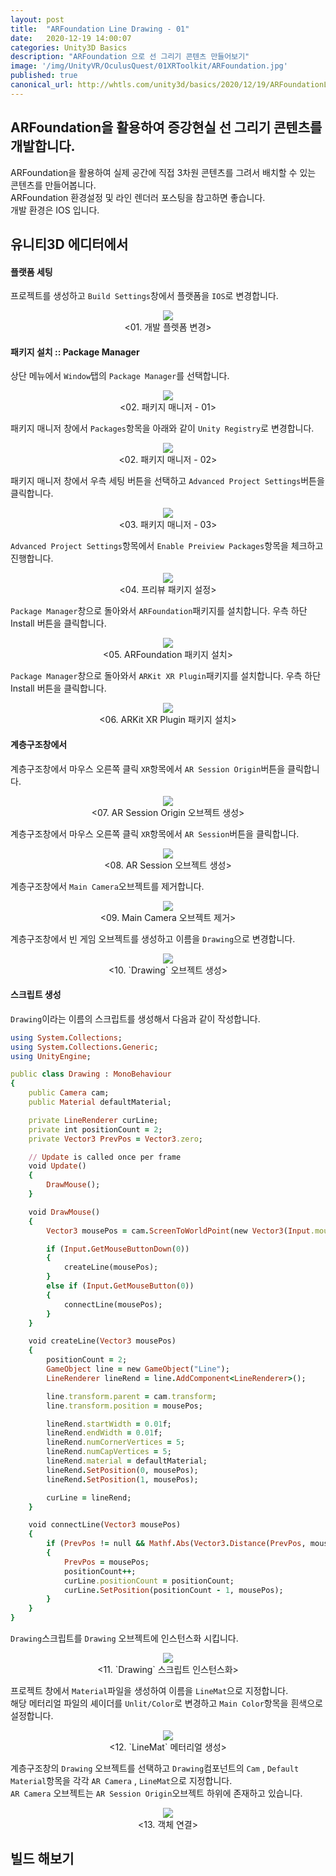 ```yaml
---
layout: post
title:  "ARFoundation Line Drawing - 01"
date:   2020-12-19 14:00:07
categories: Unity3D Basics
description: "ARFoundation 으로 선 그리기 콘텐츠 만들어보기"
image: '/img/UnityVR/OculusQuest/01XRToolkit/ARFoundation.jpg'
published: true
canonical_url: http://whtls.com/unity3d/basics/2020/12/19/ARFoundationLine01/
---
```


## ARFoundation을 활용하여 증강현실 선 그리기 콘텐츠를 개발합니다.  
ARFoundation을 활용하여 실제 공간에 직접 3차원 콘텐츠를 그려서 배치할 수 있는 콘텐츠를 만들어봅니다.  
ARFoundation 환경설정 및 라인 렌더러 포스팅을 참고하면 좋습니다.  
개발 환경은 IOS 입니다.    
  
## 유니티3D 에디터에서  
  
#### 플랫폼 세팅
프로젝트를 생성하고 `Build Settings`창에서 플랫폼을 `IOS`로 변경합니다.  
<p align="center"><img src="/img/UnityAR/ARFoundation/02/01.png"> <br/>
<01. 개발 플렛폼 변경></p>
  
#### 패키지 설치 :: Package Manager
상단 메뉴에서 `Window`탭의 `Package Manager`를 선택합니다.  
<p align="center"><img src="/img/UnityVR/OculusQuest/01XRToolkit/08.PNG"><br/>
<02. 패키지 매니저 - 01></p>
  
패키지 매니저 창에서 `Packages`항목을 아래와 같이 `Unity Registry`로 변경합니다.  
<p align="center"><img src="/img/UnityVR/OculusQuest/01XRToolkit/09.PNG"><br/>
<02. 패키지 매니저 - 02></p>
  
패키지 매니저 창에서 우측 세팅 버튼을 선택하고 `Advanced Project Settings`버튼을 클릭합니다. 
<p align="center"><img src="/img/UnityVR/OculusQuest/01XRToolkit/10.PNG"><br/>
<03. 패키지 매니저 - 03></p>
  
`Advanced Project Settings`항목에서 `Enable Preiview Packages`항목을 체크하고 진행합니다.  
<p align="center"><img src="/img/UnityVR/OculusQuest/01XRToolkit/11.PNG"><br/>
<04. 프리뷰 패키지 설정></p>

`Package Manager`창으로 돌아와서 `ARFoundation`패키지를 설치합니다. 우측 하단 Install 버튼을 클릭합니다.  
<p align="center"><img src="/img/UnityAR/ARFoundation/01/03.PNG"><br/>
<05. ARFoundation 패키지 설치></p>
 
`Package Manager`창으로 돌아와서 `ARKit XR Plugin`패키지를 설치합니다. 우측 하단 Install 버튼을 클릭합니다.  
<p align="center"><img src="/img/UnityAR/ARFoundation/01/05.PNG"><br/>
<06. ARKit XR Plugin 패키지 설치></p>  
  
#### 계층구조창에서
계층구조창에서 마우스 오른쪽 클릭 `XR`항목에서 `AR Session Origin`버튼을 클릭합니다.  
<p align="center"><img src="/img/UnityAR/ARFoundation/01/06.PNG"><br/>
<07. AR Session Origin 오브젝트 생성></p>
  
계층구조창에서 마우스 오른쪽 클릭 `XR`항목에서 `AR Session`버튼을 클릭합니다.  
<p align="center"><img src="/img/UnityAR/ARFoundation/01/07.PNG"><br/>
<08. AR Session 오브젝트 생성></p>
  
계층구조창에서 `Main Camera`오브젝트를 제거합니다.  
<p align="center"><img src="/img/UnityAR/ARFoundation/01/08.PNG"><br/>
<09. Main Camera 오브젝트 제거></p>

계층구조창에서 빈 게임 오브젝트를 생성하고 이름을 `Drawing`으로 변경합니다.  
<p align="center"><img src="/img/UnityAR/ARFoundation/02/02.png"> <br/>
<10. `Drawing` 오브젝트 생성></p>

#### 스크립트 생성
`Drawing`이라는 이름의 스크립트를 생성해서 다음과 같이 작성합니다.  

```ruby
using System.Collections;
using System.Collections.Generic;
using UnityEngine;

public class Drawing : MonoBehaviour
{
    public Camera cam; 
    public Material defaultMaterial; 

    private LineRenderer curLine;  
    private int positionCount = 2; 
    private Vector3 PrevPos = Vector3.zero; 

    // Update is called once per frame
    void Update()
    {
        DrawMouse();
    }

    void DrawMouse()
    {
        Vector3 mousePos = cam.ScreenToWorldPoint(new Vector3(Input.mousePosition.x, Input.mousePosition.y, 0.3f));

        if (Input.GetMouseButtonDown(0))
        {
            createLine(mousePos);
        }
        else if (Input.GetMouseButton(0))
        {
            connectLine(mousePos);
        }
    }

    void createLine(Vector3 mousePos)
    {
        positionCount = 2;
        GameObject line = new GameObject("Line");
        LineRenderer lineRend = line.AddComponent<LineRenderer>();

        line.transform.parent = cam.transform;
        line.transform.position = mousePos;

        lineRend.startWidth = 0.01f;
        lineRend.endWidth = 0.01f;
        lineRend.numCornerVertices = 5;
        lineRend.numCapVertices = 5;
        lineRend.material = defaultMaterial;
        lineRend.SetPosition(0, mousePos);
        lineRend.SetPosition(1, mousePos);

        curLine = lineRend;
    }

    void connectLine(Vector3 mousePos)
    {
        if (PrevPos != null && Mathf.Abs(Vector3.Distance(PrevPos, mousePos)) >= 0.001f)
        {
            PrevPos = mousePos;
            positionCount++;
            curLine.positionCount = positionCount;
            curLine.SetPosition(positionCount - 1, mousePos);
        }
    }
}
```
  
`Drawing`스크립트를 `Drawing` 오브젝트에 인스턴스화 시킵니다.  
<p align="center"><img src="/img/UnityAR/ARFoundation/02/03.png"> <br/>
<11. `Drawing` 스크립트 인스턴스화></p>

프로젝트 창에서 `Material`파일을 생성하여 이름을 `LineMat`으로 지정합니다.  
해당 메터리얼 파일의 셰이더를 `Unlit/Color`로 변경하고 `Main Color`항목을 흰색으로 설정합니다.  
<p align="center"><img src="/img/UnityAR/ARFoundation/02/04.png"><br/>
<12. `LineMat` 메터리얼 생성></p>

계층구조창의 `Drawing` 오브젝트를 선택하고 `Drawing`컴포넌트의 `Cam` , `Default Material`항목을 각각 `AR Camera` , `LineMat`으로 지정합니다.  
`AR Camera` 오브젝트는 `AR Session Origin`오브젝트 하위에 존재하고 있습니다.  
<p align="center"><img src="/img/UnityAR/ARFoundation/02/05.png"><br/>
<13. 객체 연결></p>

## 빌드 해보기


